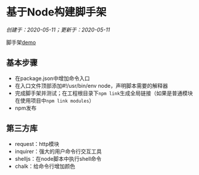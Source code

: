 # 基于Node构建脚手架

*创建于：2020-05-11；更新于：2020-05-11*

脚手架[demo](https://github.com/mosbyxsy/mosby-cli)

## 基本步骤

- 在package.json中增加命令入口
- 在入口文件顶部添加#!/usr/bin/env node，声明脚本需要的解释器
- 完成脚手架并测试；在工程根目录下`npm link`生成全局链接（如果是普通模块在使用项目中`npm link modules`）
- npm发布

## 第三方库

- request：http模块
- inquirer：强大的用户命令行交互工具
- shelljs：在node脚本中执行shell命令
- chalk：给命令行增加颜色